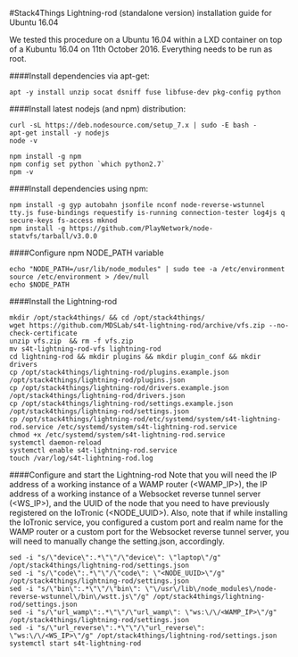 #Stack4Things Lightning-rod (standalone version) installation guide for Ubuntu 16.04

We tested this procedure on a Ubuntu 16.04 within a LXD container on top of a Kubuntu 16.04 on 11th October 2016. Everything needs to be run as root.

####Install dependencies via apt-get:
```
apt -y install unzip socat dsniff fuse libfuse-dev pkg-config python
```
####Install latest nodejs (and npm) distribution:
```
curl -sL https://deb.nodesource.com/setup_7.x | sudo -E bash -
apt-get install -y nodejs
node -v

npm install -g npm
npm config set python `which python2.7`
npm -v
```

####Install dependencies using npm:
```
npm install -g gyp autobahn jsonfile nconf node-reverse-wstunnel tty.js fuse-bindings requestify is-running connection-tester log4js q secure-keys fs-access mknod
npm install -g https://github.com/PlayNetwork/node-statvfs/tarball/v3.0.0

```

####Configure npm NODE_PATH variable
```
echo "NODE_PATH=/usr/lib/node_modules" | sudo tee -a /etc/environment
source /etc/environment > /dev/null
echo $NODE_PATH
```

####Install the Lightning-rod
```
mkdir /opt/stack4things/ && cd /opt/stack4things/
wget https://github.com/MDSLab/s4t-lightning-rod/archive/vfs.zip --no-check-certificate
unzip vfs.zip  && rm -f vfs.zip
mv s4t-lightning-rod-vfs lightning-rod
cd lightning-rod && mkdir plugins && mkdir plugin_conf && mkdir drivers
cp /opt/stack4things/lightning-rod/plugins.example.json /opt/stack4things/lightning-rod/plugins.json
cp /opt/stack4things/lightning-rod/drivers.example.json /opt/stack4things/lightning-rod/drivers.json
cp /opt/stack4things/lightning-rod/settings.example.json /opt/stack4things/lightning-rod/settings.json
cp /opt/stack4things/lightning-rod/etc/systemd/system/s4t-lightning-rod.service /etc/systemd/system/s4t-lightning-rod.service
chmod +x /etc/systemd/system/s4t-lightning-rod.service
systemctl daemon-reload
systemctl enable s4t-lightning-rod.service
touch /var/log/s4t-lightning-rod.log
```

####Configure and start the Lightning-rod
Note that you will need the IP address of a working instance of a WAMP router (<WAMP_IP>), the IP address of a working instance of a Websocket reverse tunnel server (<WS_IP>), and the UUID of the node that you need to have previously registered on the IoTronic (<NODE_UUID>). Also, note that if while installing the IoTronic service, you configured a custom port and realm name for the WAMP router or a custom port for the Websocket reverse tunnel server, you will need to manually change the setting.json, accordingly. 
```
sed -i "s/\"device\":.*\"\"/\"device\": \"laptop\"/g" /opt/stack4things/lightning-rod/settings.json
sed -i "s/\"code\":.*\"\"/\"code\": \"<NODE_UUID>\"/g" /opt/stack4things/lightning-rod/settings.json
sed -i "s/\"bin\":.*\"\"/\"bin\": \"\/usr\/lib\/node_modules\/node-reverse-wstunnel\/bin\/wstt.js\"/g" /opt/stack4things/lightning-rod/settings.json
sed -i "s/\"url_wamp\":.*\"\"/\"url_wamp\": \"ws:\/\/<WAMP_IP>\"/g" /opt/stack4things/lightning-rod/settings.json
sed -i "s/\"url_reverse\":.*\"\"/\"url_reverse\": \"ws:\/\/<WS_IP>\"/g" /opt/stack4things/lightning-rod/settings.json
systemctl start s4t-lightning-rod
```
